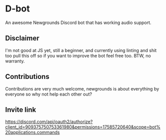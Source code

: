 # D-bot

An awesome Newgrounds Discord bot that has working audio support.

## Disclaimer

I'm not good at JS yet, still a beginner, and currently using linting and shit too pull this off so if you want to improve the bot feel free too. BTW, no warranty.

## Contributions

Contributions are very much welcome, newgrounds is about everything by everyone so why not help each other out?

## Invite link

https://discord.com/api/oauth2/authorize?client_id=909375750753361980&permissions=17585720640&scope=bot%20applications.commands